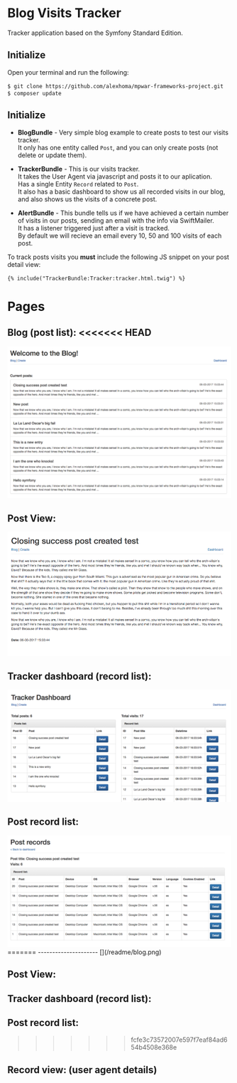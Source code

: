 Blog Visits Tracker
========================

Tracker application based on the Symfony Standard Edition.


Initialize
--------------

Open your terminal and run the following:

```
$ git clone https://github.com/alexhoma/mpwar-frameworks-project.git
$ composer update
```

Initialize
--------------
  * **BlogBundle** - Very simple blog example to create posts to test our visits tracker.<br>
  It only has one entity called `Post`,  and you can only create posts (not delete or update them).
    
  * **TrackerBundle** - This is our visits tracker.<br>
    It takes the User Agent via javascript and posts it to our aplication.<br>
    Has a single Entity `Record` related to `Post`.<br>
    It also has a basic dashboard to show us all recorded visits in our blog, and also shows us the visits of a concrete post.
    
  * **AlertBundle** - This bundle tells us if we have achieved a certain number of visits in our posts, sending an email with the info via SwiftMailer.<br>
  It has a listener triggered just after a visit is tracked.<br>
  By default we will recieve an email every 10, 50 and 100 visits of each post.

To track posts visits you **must** include the following JS snippet on your post detail view:

```
{% include("TrackerBundle:Tracker:tracker.html.twig") %}
```

Pages
===============

**Blog (post list):**
<<<<<<< HEAD
---------------
<img src="/readme/blog.png">

**Post View:**
---------------
<img src="/readme/post-view.png">

**Tracker dashboard (record list):**
---------------

<img src="/readme/tracker-dashboard.png">

**Post record list:**
---------------
<img src="/readme/tracker-post-records-list.png">
=======
---------------------
[](/readme/blog.png)

**Post View:**
--------------
[](/readme/post-view.png)

**Tracker dashboard (record list):**
------------------------------------
[](/readme/tracker-dashboard.png)

**Post record list:**
---------------------
[](/readme/tracker-post-records-list.png)
>>>>>>> fcfe3c73572007e597f7eaf84ad654b4508e368e

**Record view: (user agent details)**
-------------------------------------
[](/readme/record-detailed-view.png)

